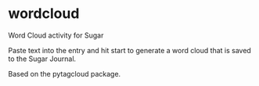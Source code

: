 wordcloud
=========

Word Cloud activity for Sugar

Paste text into the entry and hit start to generate a word cloud that
is saved to the Sugar Journal.

Based on the pytagcloud package.
